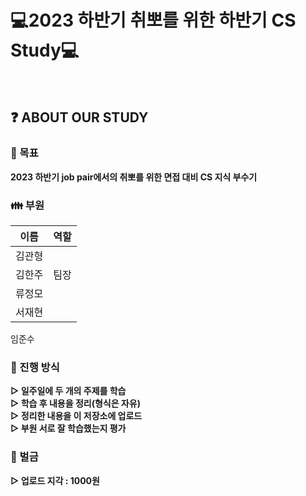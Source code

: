 # 💻2023 하반기 취뽀를 위한 하반기 CS Study💻
<br>

## ❓ <b>ABOUT OUR STUDY</b>
### 🚩 목표
<b>2023 하반기 job pair에서의 취뽀를 위한 면접 대비 CS 지식 부수기</b>

### 👪 부원
이름|역할
---|---
김관형|
김한주|팀장
류정모|
서재현|
임준수

### 📝 진행 방식
<b>▷ 일주일에 두 개의 주제를 학습</b>  
<b>▷ 학습 후 내용을 정리(형식은 자유)</b>  
<b>▷ 정리한 내용을 이 저장소에 업로드</b>  
<b>▷ 부원 서로 잘 학습했는지 평가</b>  

### 💸 벌금
<b>▷ 업로드 지각 : 1000원</b>


